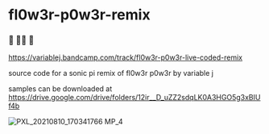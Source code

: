 # fl0w3r-p0w3r-remix

### 🌼 🧑‍💻 🐝

https://variablej.bandcamp.com/track/fl0w3r-p0w3r-live-coded-remix

source code for a sonic pi remix of fl0w3r p0w3r by variable j

samples can be downloaded at https://drive.google.com/drive/folders/12ir__D_uZZ2sdqLK0A3HGO5g3xBIUf4b

![PXL_20210810_170341766 MP_4](https://user-images.githubusercontent.com/1610347/162860999-b941fe9d-8918-41af-ad41-430404db73e4.jpg)
